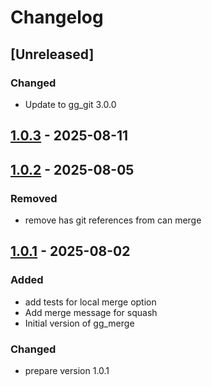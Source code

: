 # Changelog

## \[Unreleased\]

### Changed

- Update to gg\_git 3.0.0

## [1.0.3] - 2025-08-11

## [1.0.2] - 2025-08-05

### Removed

- remove has git references from can merge

## [1.0.1] - 2025-08-02

### Added

- add tests for local merge option
- Add merge message for squash
- Initial version of gg\_merge

### Changed

- prepare version 1.0.1

[1.0.3]: https://github.com/inlavigo/gg_merge/compare/1.0.2...1.0.3
[1.0.2]: https://github.com/inlavigo/gg_merge/compare/1.0.1...1.0.2
[1.0.1]: https://github.com/inlavigo/gg_merge/tag/%tag
